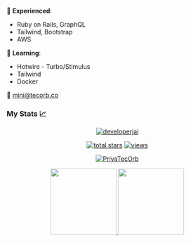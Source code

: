:telescope: **Experienced**: 
- Ruby on Rails, GraphQL
- Tailwind, Bootstrap
- AWS
  
:seedling: **Learning**:
- Hotwire - Turbo/Stimulus
- Tailwind
- Docker

📧 mini@tecorb.co </br>

### My Stats :chart_with_upwards_trend:
<p align="center">
  <a href="https://github.com/PriyaTecOrb?tab=repositories">
    <img src="https://github-profile-trophy.vercel.app/?username=PriyaTecOrb&title=Commit,Followers,Repositories,Stars,PullRequest,Issues&margin-w=5" alt="developerjai" />
  </a>
</p>
<p align="center">
  <a href="https://github.com/PriyaTecOrb?tab=repositories&sort=stargazers">
    <img alt="total stars" title="Total stars on GitHub" src="https://custom-icon-badges.herokuapp.com/badge/dynamic/json?logo=star&color=55960c&labelColor=488207&label=Stars&style=for-the-badge&query=%24.stars&url=https://api.github-star-counter.workers.dev/user/PriyaTecOrb"/></a> 
  <a href="https://github.com/PriyaTecOrb">
    <img alt="views" title="GitHub profile views" src="https://shields-io-visitor-counter.herokuapp.com/badge?page=PriyaTecOrb&style=for-the-badge"/></a>
</p>
 <p align="center">
  <a href="https://github.com/developerJai?tab=repositories">
    <img title=":fire: Get streak stats for your profile at git.io/streak-stats" alt="PriyaTecOrb" src="https://github-readme-streak-stats.herokuapp.com/?user=PriyaTecOrb&theme=monokai-metallian&hide_border=true"/>
  </a>
</p>
<p align="center">
  <a href="https://github.com/PriyaTecOrb?tab=repositories">
    <img
      height="150"
      src="https://github-readme-stats.vercel.app/api?username=PriyaTecOrb&count_private=true&show_icons=true&custom_title=PriyaTecOrb's%20Github%20Status&theme=vision-friendly-dark"
    />
   </a>
  <a href="https://github.com/PriyaTecOrb?tab=repositories">
    <img
      height="150"
      src="https://github-readme-stats.vercel.app/api/top-langs/?username=PriyaTecOrb&layout=compact&theme=vision-friendly-dark" />
  </a>
</p>
